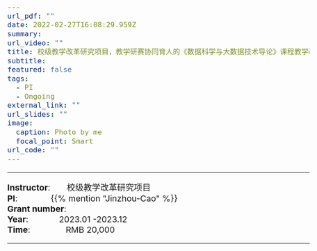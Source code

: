 ```yaml
---
url_pdf: ""
date: 2022-02-27T16:08:29.959Z
summary: 
url_video: ""
title: 校级教学改革研究项目，教学研赛协同育人的《数据科学与大数据技术导论》课程教学改革探索与实践，2万
subtitle: 
featured: false
tags:
  - PI
  - Ongoing
external_link: ""
url_slides: ""
image:
  caption: Photo by me
  focal_point: Smart
url_code: ""
---
```


<style type="text/css">
  /* Whole document: */
  body{
    font-size: 14.5pt;
  }
  /* Headers */
  h1,h2,h3,h4,h5,h6{
    font-size: 20pt;
    }
</style>

-----
**Instructor**:       校级教学改革研究项目                 <br>
**PI**:              {{% mention "Jinzhou-Cao" %}}                 <br>
**Grant number**:              <br>
**Year**:             2023.01 -2023.12  <br>
**Time**:               RMB 20,000                        

-----